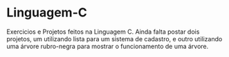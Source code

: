 # Linguagem-C
Exercicios e Projetos feitos na Linguagem C.
Ainda falta postar dois projetos, um utilizando lista para um sistema de cadastro, e outro utilizando uma árvore rubro-negra para mostrar o funcionamento de uma árvore.
